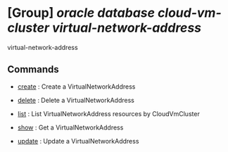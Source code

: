 # [Group] _oracle database cloud-vm-cluster virtual-network-address_

virtual-network-address

## Commands

- [create](/Commands/oracle/database/cloud-vm-cluster/virtual-network-address/_create.md)
: Create a VirtualNetworkAddress

- [delete](/Commands/oracle/database/cloud-vm-cluster/virtual-network-address/_delete.md)
: Delete a VirtualNetworkAddress

- [list](/Commands/oracle/database/cloud-vm-cluster/virtual-network-address/_list.md)
: List VirtualNetworkAddress resources by CloudVmCluster

- [show](/Commands/oracle/database/cloud-vm-cluster/virtual-network-address/_show.md)
: Get a VirtualNetworkAddress

- [update](/Commands/oracle/database/cloud-vm-cluster/virtual-network-address/_update.md)
: Update a VirtualNetworkAddress

